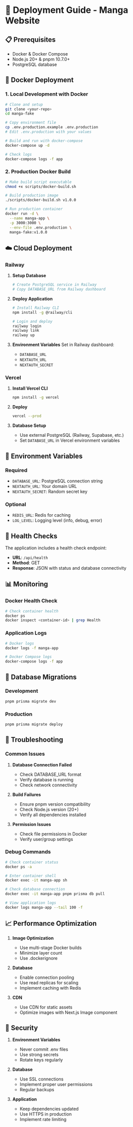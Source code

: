 # 🚀 Deployment Guide - Manga Website

## 📋 Prerequisites

- Docker & Docker Compose
- Node.js 20+ & pnpm 10.7.0+
- PostgreSQL database

## 🐳 Docker Deployment

### 1. Local Development with Docker

```bash
# Clone and setup
git clone <your-repo>
cd manga-fake

# Copy environment file
cp .env.production.example .env.production
# Edit .env.production with your values

# Build and run with docker-compose
docker-compose up -d

# Check logs
docker-compose logs -f app
```

### 2. Production Docker Build

```bash
# Make build script executable
chmod +x scripts/docker-build.sh

# Build production image
./scripts/docker-build.sh v1.0.0

# Run production container
docker run -d \
  --name manga-app \
  -p 3000:3000 \
  --env-file .env.production \
  manga-fake:v1.0.0
```

## ☁️ Cloud Deployment

### Railway

1. **Setup Database**
   ```bash
   # Create PostgreSQL service in Railway
   # Copy DATABASE_URL from Railway dashboard
   ```

2. **Deploy Application**
   ```bash
   # Install Railway CLI
   npm install -g @railway/cli

   # Login and deploy
   railway login
   railway link
   railway up
   ```

3. **Environment Variables**
   Set in Railway dashboard:
   - `DATABASE_URL`
   - `NEXTAUTH_URL`
   - `NEXTAUTH_SECRET`

### Vercel

1. **Install Vercel CLI**
   ```bash
   npm install -g vercel
   ```

2. **Deploy**
   ```bash
   vercel --prod
   ```

3. **Database Setup**
   - Use external PostgreSQL (Railway, Supabase, etc.)
   - Set `DATABASE_URL` in Vercel environment variables

## 🔧 Environment Variables

### Required
- `DATABASE_URL`: PostgreSQL connection string
- `NEXTAUTH_URL`: Your domain URL
- `NEXTAUTH_SECRET`: Random secret key

### Optional
- `REDIS_URL`: Redis for caching
- `LOG_LEVEL`: Logging level (info, debug, error)

## 🏥 Health Checks

The application includes a health check endpoint:
- **URL**: `/api/health`
- **Method**: GET
- **Response**: JSON with status and database connectivity

## 📊 Monitoring

### Docker Health Check
```bash
# Check container health
docker ps
docker inspect <container-id> | grep Health
```

### Application Logs
```bash
# Docker logs
docker logs -f manga-app

# Docker Compose logs
docker-compose logs -f app
```

## 🔄 Database Migrations

### Development
```bash
pnpm prisma migrate dev
```

### Production
```bash
pnpm prisma migrate deploy
```

## 🚨 Troubleshooting

### Common Issues

1. **Database Connection Failed**
   - Check DATABASE_URL format
   - Verify database is running
   - Check network connectivity

2. **Build Failures**
   - Ensure pnpm version compatibility
   - Check Node.js version (20+)
   - Verify all dependencies installed

3. **Permission Issues**
   - Check file permissions in Docker
   - Verify user/group settings

### Debug Commands
```bash
# Check container status
docker ps -a

# Enter container shell
docker exec -it manga-app sh

# Check database connection
docker exec -it manga-app pnpm prisma db pull

# View application logs
docker logs manga-app --tail 100 -f
```

## 📈 Performance Optimization

1. **Image Optimization**
   - Use multi-stage Docker builds
   - Minimize layer count
   - Use .dockerignore

2. **Database**
   - Enable connection pooling
   - Use read replicas for scaling
   - Implement caching with Redis

3. **CDN**
   - Use CDN for static assets
   - Optimize images with Next.js Image component

## 🔐 Security

1. **Environment Variables**
   - Never commit .env files
   - Use strong secrets
   - Rotate keys regularly

2. **Database**
   - Use SSL connections
   - Implement proper user permissions
   - Regular backups

3. **Application**
   - Keep dependencies updated
   - Use HTTPS in production
   - Implement rate limiting
